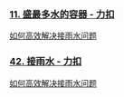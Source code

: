 ### [11. 盛最多水的容器 - 力扣](https://leetcode-cn.com/problems/container-with-most-water/)

[如何高效解决接雨水问题 ](https://labuladong.github.io/algo/4/31/130/)

### [42. 接雨水 - 力扣](https://leetcode-cn.com/problems/trapping-rain-water/)

[如何高效解决接雨水问题 ](https://labuladong.github.io/algo/4/31/130/)